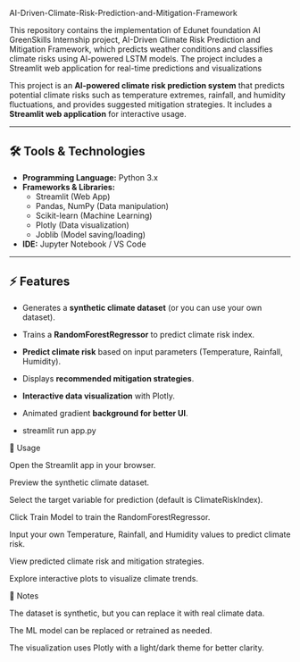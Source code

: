 AI-Driven-Climate-Risk-Prediction-and-Mitigation-Framework


This repository contains the implementation of Edunet foundation AI GreenSkills Internship project, AI-Driven Climate Risk Prediction and Mitigation Framework, which predicts weather conditions and classifies climate risks using AI-powered LSTM models. The project includes a Streamlit web application for real-time predictions and visualizations


This project is an **AI-powered climate risk prediction system** that predicts potential climate risks such as temperature extremes, rainfall, and humidity fluctuations, and provides suggested mitigation strategies. It includes a **Streamlit web application** for interactive usage.

---

## 🛠 Tools & Technologies

- **Programming Language:** Python 3.x  
- **Frameworks & Libraries:** 
  - Streamlit (Web App)  
  - Pandas, NumPy (Data manipulation)  
  - Scikit-learn (Machine Learning)  
  - Plotly (Data visualization)  
  - Joblib (Model saving/loading)  
- **IDE:** Jupyter Notebook / VS Code  

---

## ⚡ Features

- Generates a **synthetic climate dataset** (or you can use your own dataset).  
- Trains a **RandomForestRegressor** to predict climate risk index.  
- **Predict climate risk** based on input parameters (Temperature, Rainfall, Humidity).  
- Displays **recommended mitigation strategies**.  
- **Interactive data visualization** with Plotly.  
- Animated gradient **background for better UI**.

- streamlit run app.py

🧠 Usage

Open the Streamlit app in your browser.

Preview the synthetic climate dataset.

Select the target variable for prediction (default is ClimateRiskIndex).

Click Train Model to train the RandomForestRegressor.

Input your own Temperature, Rainfall, and Humidity values to predict climate risk.

View predicted climate risk and mitigation strategies.

Explore interactive plots to visualize climate trends.

📝 Notes

The dataset is synthetic, but you can replace it with real climate data.

The ML model can be replaced or retrained as needed.

The visualization uses Plotly with a light/dark theme for better clarity.

